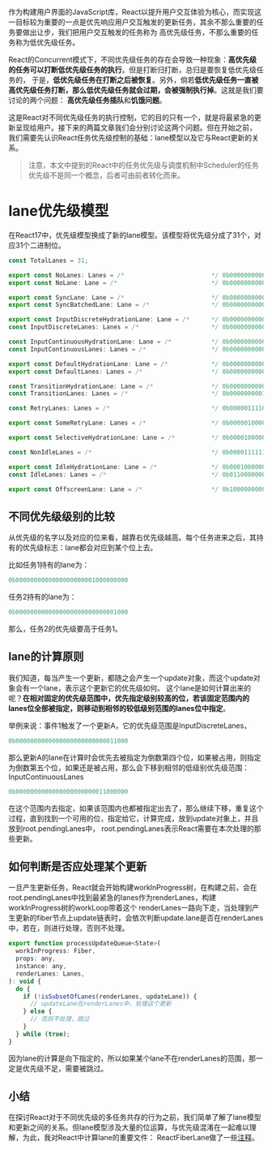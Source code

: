 作为构建用户界面的JavaScript库，React以提升用户交互体验为核心，而实现这一目标较为重要的一点是优先响应用户交互触发的更新任务，其余不那么重要的任务要做出让步，我们把用户交互触发的任务称为
高优先级任务，不那么重要的任务称为低优先级任务。

React的Concurrent模式下，不同优先级任务的存在会导致一种现象：**高优先级的任务可以打断低优先级任务的执行**。但是打断归打断，总归是要恢复低优先级任务的，
于是，**低优先级任务在打断之后被恢复**。另外，倘若**低优先级任务一直被高优先级任务打断，那么低优先级任务就会过期，会被强制执行掉**。这就是我们要讨论的两个问题：
**高优先级任务插队**和**饥饿问题**。

这是React对不同优先级任务的执行控制，它的目的只有一个，就是将最紧急的更新呈现给用户。接下来的两篇文章我们会分别讨论这两个问题。但在开始之前，
我们需要先认识React任务优先级控制的基础：lane模型以及它与React更新的关系。

> 注意，本文中提到的React中的任务优先级与调度机制中Scheduler的任务优先级不是同一个概念，后者可由前者转化而来。

# lane优先级模型
在React17中，优先级模型换成了新的lane模型。该模型将优先级分成了31个，对应31个二进制位。
```javascript
const TotalLanes = 31;

export const NoLanes: Lanes = /*                        */ 0b0000000000000000000000000000000;
export const NoLane: Lane = /*                          */ 0b0000000000000000000000000000000;

export const SyncLane: Lane = /*                        */ 0b0000000000000000000000000000001;
export const SyncBatchedLane: Lane = /*                 */ 0b0000000000000000000000000000010;

export const InputDiscreteHydrationLane: Lane = /*      */ 0b0000000000000000000000000000100;
const InputDiscreteLanes: Lanes = /*                    */ 0b0000000000000000000000000011000;

const InputContinuousHydrationLane: Lane = /*           */ 0b0000000000000000000000000100000;
const InputContinuousLanes: Lanes = /*                  */ 0b0000000000000000000000011000000;

export const DefaultHydrationLane: Lane = /*            */ 0b0000000000000000000000100000000;
export const DefaultLanes: Lanes = /*                   */ 0b0000000000000000000111000000000;

const TransitionHydrationLane: Lane = /*                */ 0b0000000000000000001000000000000;
const TransitionLanes: Lanes = /*                       */ 0b0000000001111111110000000000000;

const RetryLanes: Lanes = /*                            */ 0b0000011110000000000000000000000;

export const SomeRetryLane: Lanes = /*                  */ 0b0000010000000000000000000000000;

export const SelectiveHydrationLane: Lane = /*          */ 0b0000100000000000000000000000000;

const NonIdleLanes = /*                                 */ 0b0000111111111111111111111111111;

export const IdleHydrationLane: Lane = /*               */ 0b0001000000000000000000000000000;
const IdleLanes: Lanes = /*                             */ 0b0110000000000000000000000000000;

export const OffscreenLane: Lane = /*                   */ 0b1000000000000000000000000000000;

```

## 不同优先级级别的比较
从优先级的名字以及对应的位来看，越靠右优先级越高。每个任务进来之后，其持有的优先级标志：lane都会对应到某个位上去。

比如任务1持有的lane为：
```javascript
0b0000000000000000000001000000000
```
任务2持有的lane为：
```javascript
0b0000000000000000000000000001000
```
那么，任务2的优先级要高于任务1。

## lane的计算原则
我们知道，每当产生一个更新，都随之会产生一个update对象，而这个update对象会有一个lane，表示这个更新它的优先级如何。
这个lane是如何计算出来的呢？**在相对固定的优先级范围中，优先指定级别较高的位，若该固定范围内的lanes位全部被指定，则移动到相邻的较低级别范围的lanes位中指定**。

举例来说：事件1触发了一个更新A，它的优先级范围是InputDiscreteLanes，
```javascript
0b0000000000000000000000000011000
```

那么更新A的lane在计算时会优先去被指定为倒数第四个位，如果被占用，则指定为倒数第五个位，如果还是被占用，那么会下移到相邻的低级别优先级范围：InputContinuousLanes
```javascript
0b0000000000000000000000011000000
```
在这个范围内去指定，如果该范围内也都被指定出去了，那么继续下移，重复这个过程，直到找到一个可用的位，指定给它，计算完成，放到update对象上，并且放到root.pendingLanes中，
root.pendingLanes表示React需要在本次处理的那些更新。

## 如何判断是否应处理某个更新
一旦产生更新任务，React就会开始构建workInProgress树，在构建之前，会在root.pendingLanes中找到最紧急的lanes作为renderLanes，构建workInProgress树的workLoop带着这个
renderLanes一路向下走，当处理到产生更新的fiber节点上update链表时，会依次判断update.lane是否在renderLanes中，若在，则进行处理，否则不处理。
```javascript
export function processUpdateQueue<State>(
  workInProgress: Fiber,
  props: any,
  instance: any,
  renderLanes: Lanes,
): void {
  do {
    if (!isSubsetOfLanes(renderLanes, updateLane)) {
      // updateLane在renderLanes中，处理这个更新
    } else {
      // 否则不处理，跳过
    }
  } while (true);
}
```
因为lane的计算是向下指定的，所以如果某个lane不在renderLanes的范围，那一定是优先级不足，需要被跳过。
## 小结
在探讨React对于不同优先级的多任务共存的行为之前，我们简单了解了lane模型和更新之间的关系。但lane模型涉及大量的位运算，与优先级混淆在一起难以理解，为此，我对React中计算lane的重要文件：
ReactFiberLane做了一些[注释]()。
